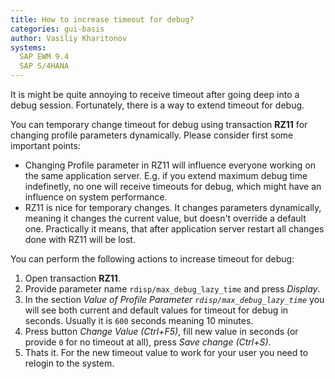 ```yaml
---
title: How to increase timeout for debug?
categories: gui-basis
author: Vasiliy Kharitonov
systems:
  SAP EWM 9.4
  SAP S/4HANA
---
```


It is might be quite annoying to receive timeout after going deep into a debug session. Fortunately, there is a way to extend timeout for debug.

You can temporary change timeout for debug using transaction **RZ11** for changing profile parameters dynamically. Please consider first some important points:

- Changing Profile parameter in RZ11 will influence everyone working on the same application server. E.g. if you extend maximum debug time indefinetly, no one will receive timeouts for debug, which might have an influence on system performance.
- RZ11 is nice for temporary changes. It changes parameters dynamically, meaning it changes the current value, but doesn't override a default one. Practically it means, that after application server restart all changes done with RZ11 will be lost.

You can perform the following actions to increase timeout for debug:
1. Open transaction **RZ11**.
2. Provide parameter name `rdisp/max_debug_lazy_time` and press *Display*.
3. In the section *Value of Profile Parameter `rdisp/max_debug_lazy_time`* you will see both current and default values for timeout for debug in seconds. Usually it is `600` seconds meaning 10 minutes.
4. Press button *Change Value (Ctrl+F5)*, fill new value in seconds (or provide `0` for no timeout at all), press *Save change (Ctrl+S)*.
5. Thats it. For the new timeout value to work for your user you need to relogin to the system.
